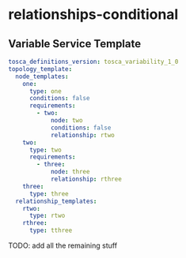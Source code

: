 # relationships-conditional



## Variable Service Template

```yaml linenums="1"
tosca_definitions_version: tosca_variability_1_0
topology_template:
  node_templates:
    one:
      type: one
      conditions: false
      requirements:
        - two:
            node: two
            conditions: false
            relationship: rtwo
    two:
      type: two
      requirements:
        - three:
            node: three
            relationship: rthree
    three:
      type: three
  relationship_templates:
    rtwo:
      type: rtwo
    rthree:
      type: tthree

```



TODO: add all the remaining stuff

